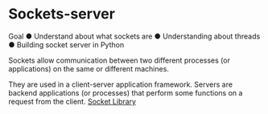 # Sockets-server

Goal
● Understand about what sockets are
● Understanding about threads
● Building socket server in Python

Sockets allow communication between two different processes (or applications) on the same or different machines.

They are used in a client-server application framework. Servers are backend applications (or processes) that perform some functions on a request from the client.
[Socket Library](https://docs.python.org/3/library/socket.html)

